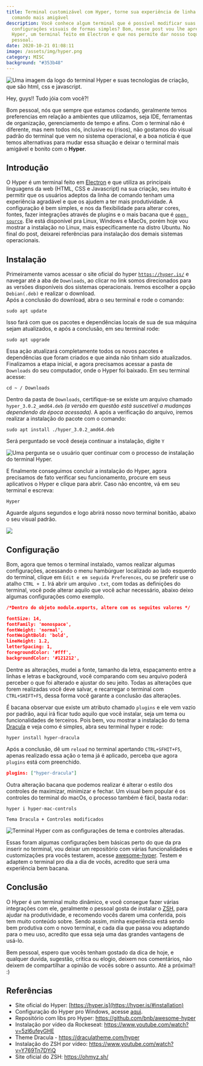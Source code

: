 ```yaml
---
title: Terminal customizável com Hyper, torne sua experiência de linha de
  comando mais amigável
description: Você conhece algum terminal que é possível modificar suas
  configurações visuais de formas simples? Bom, nesse post vou lhe apresentar o
  Hyper, um terminal feito em Electron e que nos permite dar nosso toque
  pessoal.
date: 2020-10-21 01:08:11
image: /assets/img/hyper.png
category: MISC
background: "#353b48"
---
```

![Uma imagem da logo do terminal Hyper e suas tecnologias de criação, que são html, css e javascript.](/assets/img/hyper.png)

Hey, guys!! Tudo jóia com você?!

Bom pessoal, nós que sempre que estamos codando, geralmente temos preferencias em relação a ambientes que utilizamos, seja IDE, ferramentas de organização, gerenciamento de tempo e afins. Com o terminal não é diferente, mas nem todos nós, inclusive eu (risos), não gostamos do visual padrão do terminal que vem no sistema operacional, e a boa noticia é que temos alternativas para mudar essa situação e deixar o terminal mais amigável e bonito com o **Hyper**. 

## Introdução

O Hyper é um terminal feito em [Electron](https://www.electronjs.org/) e que utiliza as principais linguagens da web (HTML, CSS e Javascript) na sua criação, seu intuito é permitir que os usuários adeptos da linha de comando tenham uma experiência agradável e que os ajudem a ter mais produtividade. A configuração é bem simples, e nos da flexibilidade para alterar cores, fontes, fazer integrações através de plugins e o mais bacana que é [`open source`](https://canaltech.com.br/produtos/O-que-e-open-source/). Ele está disponível pra Linux, Windows e MacOs, porém hoje vou mostrar a instalação no Linux, mais especificamente na distro Ubuntu. No final do post, deixarei referências para instalação dos demais sistemas operacionais. 

## Instalação

Primeiramente vamos acessar o site oficial do hyper [`https://hyper.is/`](https://hyper.is/) e navegar até a aba de `Downloads`, ao clicar no link somos direcionados para as versões disponíveis dos sistemas operacionais. Iremos escolher a opção `Debian(.deb)` e realizar o download. \
Após a conclusão do download, abra o seu terminal e rode o comando:

```shell
sudo apt update
```

Isso fará com que os pacotes e dependências locais de sua de sua máquina sejam atualizados, e após a conclusão, em seu terminal rode:

```shell
sudo apt upgrade
```

Essa ação atualizará completamente todos os novos pacotes e dependências que foram criados e que ainda não tinham sido atualizados. Finalizamos a etapa inicial, e agora precisamos acessar a pasta de `Downloads` do seu computador, onde o Hyper foi baixado. Em seu terminal acesse:

```shell
cd ~ / Downloads
```

Dentro da pasta de `Downloads`, certifique-se se existe um arquivo chamado `hyper_3.0.2_amd64.deb` *(a versão em questão está suscetível a mudanças dependendo da época acessada).* A após a verificação do arquivo, iremos realizar a instalação do pacote com o comando: 

```shell
sudo apt install ./hyper_3.0.2_amd64.deb
```

Será perguntado se você deseja continuar a instalação, digite `Y` 

![Uma pergunta se o usuário quer continuar com o processo de instalação do terminal Hyper.](/assets/img/instalacao_hyper.png)

E finalmente conseguimos concluir a instalação do Hyper, agora precisamos de fato verificar seu funcionamento, procure em seus aplicativos o Hyper e clique para abrir. Caso não encontre, vá em seu terminal e escreva: 

```
Hyper
```

 Aguarde alguns segundos e logo abrirá nosso novo terminal bonitão, abaixo o seu visual padrão.

![](/assets/img/background_css.jpg)

## Configuração

Bom, agora que temos o terminal instalado, vamos realizar algumas configurações, acessando o menu hambúrguer localizado ao lado esquerdo do terminal, clique em `Edit e em seguida Preferences`, ou se preferir use o atalho `CTRL + I`. Irá abrir um arquivo `.txt`, com todas as definições do terminal, você pode alterar aquilo que você achar necessário, abaixo deixo algumas configurações como exemplo.

```json
/*Dentro do objeto module.exports, altere com os seguites valores */

fontSize: 14,
fontFamily: 'monospace',
fontWeight: 'normal',
fontWeightBold: 'bold',
lineHeight: 1.2,
letterSpacing: 1,
foregroundColor: '#fff',
backgroundColor: '#121212',
```

Dentre as alterações, mudei a fonte, tamanho da letra, espaçamento entre a linhas e letras e background, você comparando com seu arquivo poderá perceber o que foi alterado e ajustar do seu jeito. Todas as alterações que forem realizadas você deve salvar, e recarregar o terminal com `CTRL+SHIFT+F5`, dessa forma você garante a conclusão das alterações.

É bacana observar que existe um atributo chamado `plugins` e ele vem vazio por padrão, aqui irá ficar tudo aquilo que você instalar, seja um tema ou funcionalidades de terceiros. Pois bem, vou mostrar a instalação do tema [Dracula](https://draculatheme.com/hyper) e veja como é simples, abra seu terminal hyper e rode:

```shell
hyper install hyper-dracula
```

Após a conclusão, dê um `reload` no terminal apertando `CTRL+SFHIT+F5`, apenas realizado essa ação o tema já é aplicado, perceba que agora `plugins` está com preenchido.

```json
plugins: ["hyper-dracula"]
```

Outra alteração bacana que podemos realizar é alterar o estilo dos controles de maximizar, minimizar e fechar. Um visual bem popular é os controles do terminal do macOs, o processo também é fácil, basta rodar:

```
hyper i hyper-mac-controls
```

`Tema Dracula + Controles modificados`

![Terminal Hyper com as configurações de tema e controles alteradas.](/assets/img/terminal_hyper_config.png)

Essas foram algumas configurações bem básicas perto do que da pra inserir no terminal, vou deixar um repositório com várias funcionalidades e customizações pra vocês testarem, acesse [awesome-hyper](https://github.com/bnb/awesome-hyper). Testem e adaptem o terminal pro dia a dia de vocês, acredito que será uma experiência bem bacana.

## Conclusão

O Hyper é um terminal muito dinâmico, e você consegue fazer várias integrações com ele, geralmente o pessoal gosta de instalar o [ZSH](https://ohmyz.sh/), para ajudar na produtividade, e recomendo vocês darem uma conferida, pois tem muito conteúdo sobre. Sendo assim, minha experiência está sendo bem produtiva com o novo terminal, e cada dia que passa vou adaptando para o meu uso, acredito que essa seja uma das grandes vantagens de usá-lo.

Bem pessoal, espero que vocês tenham gostado da dica de hoje, e qualquer duvida, sugestão, crítica ou elogio, deixem nos comentários, não deixem de compartilhar a opinião de vocês sobre o assunto. Até a próxima!! :)

## Referências

* Site oficial do Hyper: [https://hyper.is](https://hyper.is/#installation)
* Configuração do Hyper pro Windows, acesse [aqui](<* https://medium.com/collabcode/hyper-no-windows10-instala%C3%A7%C3%A3o-configura%C3%A7%C3%A3o-integra%C3%A7%C3%A3o-vscode-cf80ad4a696d>).
* Repositório com libs pro Hyper: <https://github.com/bnb/awesome-hyper>
* Instalação por vídeo da Rockeseat: <https://www.youtube.com/watch?v=5zl6ufeyGHE>
* Theme Dracula - <https://draculatheme.com/hyper>
* Instalação do ZSH por vídeo: <https://www.youtube.com/watch?v=Y769Tn7DYiQ>
* Site oficial do ZSH: <https://ohmyz.sh/>
